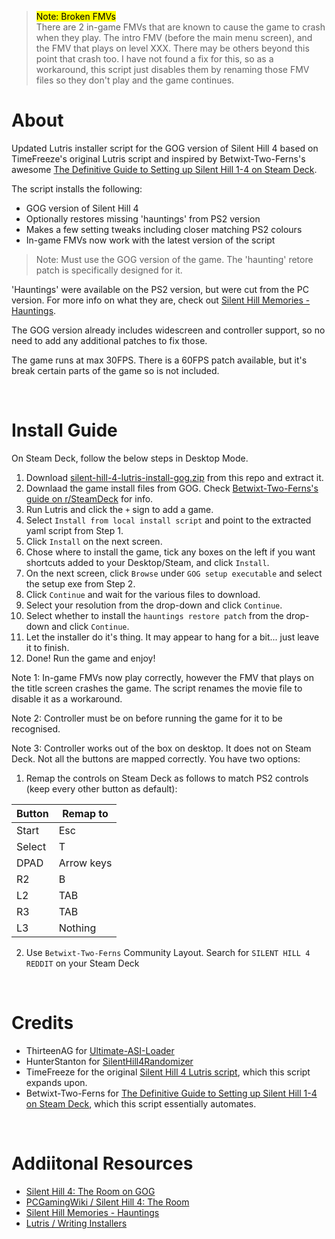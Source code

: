 > <mark>Note: Broken FMVs</mark><br>
There are 2 in-game FMVs that are known to cause the game to crash when they play. The intro FMV (before the main menu screen), and the FMV that plays on level XXX. There may be others beyond this point that crash too. I have not found a fix for this, so as a workaround, this script just disables them by renaming those FMV files so they don't play and the game continues.


# About

Updated Lutris installer script for the GOG version of Silent Hill 4 based on TimeFreeze's original Lutris script and inspired by Betwixt-Two-Ferns's awesome [The Definitive Guide to Setting up Silent Hill 1-4 on Steam Deck](https://www.reddit.com/r/SteamDeck/comments/wziuwc/the_definitive_guide_to_setting_up_silent_hill_14/). 

The script installs the following:
- GOG version of Silent Hill 4
- Optionally restores missing 'hauntings' from PS2 version
- Makes a few setting tweaks including closer matching PS2 colours
- In-game FMVs now work with the latest version of the script

> Note: Must use the GOG version of the game. The 'haunting' retore patch is specifically designed for it.

'Hauntings' were available on the PS2 version, but were cut from the PC version. For more info on what they are, check out [Silent Hill Memories - Hauntings](https://www.silenthillmemories.net/sh4/hauntings_en.htm).

The GOG version already includes widescreen and controller support, so no need to add any additional patches to fix those.

The game runs at max 30FPS. There is a 60FPS patch available, but it's break certain parts of the game so is not included.

<br>

# Install Guide

On Steam Deck, follow the below steps in Desktop Mode.

1. Download [silent-hill-4-lutris-install-gog.zip](https://github.com/eskay993/gamefiles/raw/main/silent-hill-4/silent-hill-4-lutris-install-gog.zip) from this repo and extract it.
1. Downlaad the game install files from GOG. Check [Betwixt-Two-Ferns's guide on r/SteamDeck](https://www.reddit.com/r/SteamDeck/comments/wziuwc/the_definitive_guide_to_setting_up_silent_hill_14/) for info.
2. Run Lutris and click the `+` sign to add a game.
3. Select `Install from local install script` and point to the extracted yaml script from Step 1.
4. Click `Install` on the next screen.
5. Chose where to install the game, tick any boxes on the left if you want shortcuts added to your Desktop/Steam, and click `Install`.
6. On the next screen, click `Browse` under `GOG setup executable` and select the setup exe from Step 2.
7. Click `Continue` and wait for the various files to download.
8. Select your resolution from the drop-down and click `Continue`.
8. Select whether to install the `hauntings restore patch` from the drop-down and click `Continue`.
10. Let the installer do it's thing. It may appear to hang for a bit... just leave it to finish.
11. Done!  Run the game and enjoy!

Note 1: In-game FMVs now play correctly, however the FMV that plays on the title screen crashes the game. The script renames the movie file to disable it as a workaround.

Note 2: Controller must be on before running the game for it to be recognised.

Note 3: Controller works out of the box on desktop. It does not on Steam Deck. Not all the buttons are mapped correctly. You have two options:

1. Remap the controls on Steam Deck as follows to match PS2 controls (keep every other button as default):

| Button | Remap to |
|---|---|
| Start | Esc |
| Select | T |
| DPAD | Arrow keys |
| R2 | B |
| L2 | TAB |
| R3 | TAB |
| L3 | Nothing |

2. Use `Betwixt-Two-Ferns` Community Layout. Search for `SILENT HILL 4 REDDIT` on your Steam Deck

<br>

# Credits
-  ThirteenAG for [Ultimate-ASI-Loader](https://github.com/ThirteenAG/Ultimate-ASI-Loader/)
-  HunterStanton for [SilentHill4Randomizer](https://github.com/HunterStanton/SilentHill4Randomizer)
- TimeFreeze for the original [Silent Hill 4 Lutris script](https://lutris.net/games/silent-hill-4-the-room/), which this script expands upon.
- Betwixt-Two-Ferns for [The Definitive Guide to Setting up Silent Hill 1-4 on Steam Deck](https://www.reddit.com/r/SteamDeck/comments/wziuwc/the_definitive_guide_to_setting_up_silent_hill_14/), which this script essentially automates.

<br>

# Addiitonal Resources
- [Silent Hill 4: The Room on GOG](https://www.gog.com/game/silent_hill_4_the_room)
- [PCGamingWiki / Silent Hill 4: The Room](https://www.pcgamingwiki.com/wiki/Silent_Hill_4:_The_Room)
- [Silent Hill Memories - Hauntings](https://www.silenthillmemories.net/sh4/hauntings_en.htm)
- [Lutris / Writing Installers](https://github.com/lutris/lutris/blob/master/docs/installers.rst)
